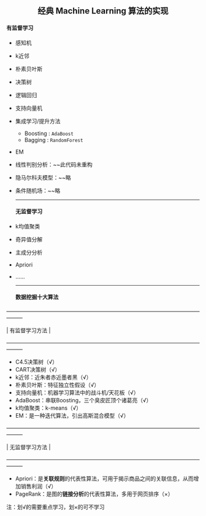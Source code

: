 <h2 align = "center">经典 Machine Learning 算法的实现</h2>

#### 有监督学习

- 感知机

- k近邻

- 朴素贝叶斯

- 决策树

- 逻辑回归

- 支持向量机

- 集成学习/提升方法
  - Boosting : `AdaBoost` 
  - Bagging : `RandomForest` 
  
- EM
  
- 线性判别分析：~~此代码未重构

- 隐马尔科夫模型：~~略

- 条件随机场：~~略

  ------

  #### 无监督学习

- k均值聚类

- 奇异值分解

- 主成分分析

- Apriori

- ......

  ------

  #### 数据挖掘十大算法

———————————————————————————————————————

|                            					  	     有监督学习方法      						                             |

———————————————————————————————————————

- C4.5决策树（√）
- CART决策树（√）
- k近邻：近朱者赤近墨者黑（√）
- 朴素贝叶斯：特征独立性假设（√）
- 支持向量机：机器学习算法中的战斗机/天花板（√）
- AdaBoost：串联Boosting，三个臭皮匠顶个诸葛亮（√）
- k均值聚类：k-means（√）
- EM：是一种迭代算法，引出高斯混合模型（√）

———————————————————————————————————————

|                            					  	     无监督学习方法      						                             |

———————————————————————————————————————

- Apriori：是**关联规则**的代表性算法，可用于揭示商品之间的关联信息，从而增加销售利润（√）
- PageRank：是图的**链接分析**的代表性算法，多用于网页排序（×）

注：划√的需要重点学习，划×的可不学习

